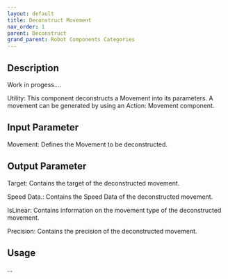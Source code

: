 ```yaml
---
layout: default
title: Deconstruct Movement
nav_order: 1
parent: Deconstruct
grand_parent: Robot Components Categories
---
```


## Description

Work in progess....

Utility: This component deconstructs a Movement into its parameters. A movement can be generated by using an Action: Movement component.

## Input Parameter

Movement: Defines the Movement to be deconstructed.

## Output Parameter

Target: Contains the target of the deconstructed movement.

Speed Data.: Contains the Speed Data of the deconstructed movement.

IsLinear: Contains information on the movement type of the deconstructed movement.

Precision: Contains the precision of the deconstructed movement.

## Usage

...
